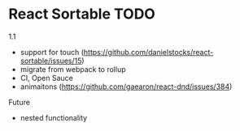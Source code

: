 # React Sortable TODO

1.1
- support for touch (https://github.com/danielstocks/react-sortable/issues/15)
- migrate from webpack to rollup
- CI, Open Sauce
- animaitons (https://github.com/gaearon/react-dnd/issues/384)

Future
- nested functionality